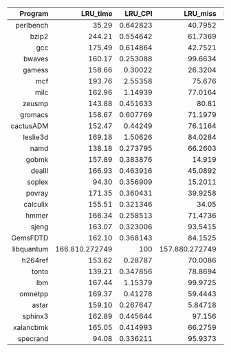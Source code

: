 | **Program** | **LRU_time** | **LRU_CPI** | **LRU_miss** | **Random_time** | **Random_CPI** | **DRRIP_miss** | **DRRIP_time** | **DRRIP_CPI** | **DRRIP_miss** |
| ----: | -------: | ----: | ----: | -------: | ----: | ----: | -------: | ----: | ----: |
| perlbench | 35.29 | 0.642823 | 40.7952 | 37.06 | 0.665731 | 44.4057 | 36.47 | 0.649961 | 41.9563 |
| bzip2 | 244.21 | 0.554642 | 61.7369 | 149.02 | 0.561004 | 61.6783 | 176.19 | 0.555696 | 61.1119 |
| gcc | 175.49 | 0.614864 | 42.7521 | 169.15 | 0.632975 | 45.6397 | 163.03 | 0.576204 | 37.0117 |
| bwaves | 160.17 | 0.253088 | 99.6634 | 151.84 | 0.253088 | 99.6634 | 147.47 | 0.253088 | 99.6634 |
| gamess | 158.66 | 0.30022 | 26.3204 | 162.47 | 0.302997 | 27.6546 | 152.70 | 0.302972 | 28.2432 |
| mcf | 193.76 | 2.55358 | 75.676 | 183.26 | 2.5574 | 76.6152 | 180.66 | 1.8474 | 55.9727 |
| milc | 162.96 | 1.14939 | 77.0164 | 162.92 | 1.14819 | 76.2749 | 161.27 | 1.15432 | 77.1799 |
| zeusmp | 143.88 | 0.451633 | 80.81 | 145.55 | 0.454491 | 82.6395 | 140.57 | 0.451381 | 80.7558 |
| gromacs | 158.67 | 0.607769 | 71.1979 | 159.33 | 0.623448 | 74.3719 | 161.55 | 0.615708 | 72.6502 |
| cactusADM | 152.47 | 0.44249 | 76.1164 | 149.74 | 0.436016 | 73.7824 | 156.22 | 0.366023 | 64.8184 |
| leslie3d | 169.18 | 1.50626 | 84.0284 | 159.51 | 1.52591 | 80.9639 | 158.91 | 1.50759 | 81.2131 |
| namd | 138.18 | 0.273795 | 66.2603 | 135.43 | 0.273805 | 66.3123 | 136.51 | 0.273795 | 66.2545 |
| gobmk | 157.89 | 0.383876 | 14.919 | 165.63 | 0.406574 | 20.4838 | 158.03 | 0.381858 | 13.8269 |
| dealII | 166.93 | 0.463916 | 45.0892 | 163.59 | 0.449077 | 41.7856 | 167.09 | 0.441832 | 38.3708 |
| soplex | 94.30 | 0.356909 | 15.2011 | 88.45 | 0.366572 | 17.5536 | 90.90 | 0.361154 | 16.2963 |
| povray | 171.35 | 0.360431 | 39.9258 | 171.69 | 0.360522 | 40.2017 | 166.94 | 0.360407 | 39.8444 |
| calculix | 155.51 | 0.321346 | 34.05 | 160.38 | 0.330771 | 38.3193 | 156.63 | 0.324732 | 36.7343 |
| hmmer | 166.34 | 0.258513 | 71.4736 | 166.04 | 0.258513 | 71.4736 | 166.14 | 0.258511 | 71.4605 |
| sjeng | 163.07 | 0.323006 | 93.5415 | 158.76 | 0.323338 | 94.1036 | 161.55 | 0.322837 | 93.2422 |
| GemsFDTD | 162.10 | 0.368143 | 84.1525 | 163.88 | 0.368143 | 84.1525 | 163.19 | 0.368143 | 84.1525 |
| libquantum | 166.810.272749 | 100 | 157.880.272749 | 100 | 159.420.272749 | 100 |
| h264ref | 153.62 | 0.28787 | 70.0086 | 155.20 | 0.291897 | 71.7721 | 152.17 | 0.288128 | 70.1401 |
| tonto | 139.21 | 0.347856 | 78.8694 | 135.14 | 0.348094 | 79.4314 | 136.88 | 0.347863 | 78.898 |
| lbm | 167.44 | 1.15379 | 99.9725 | 163.95 | 1.15435 | 99.9385 | 165.08 | 1.15317 | 99.8661 |
| omnetpp | 169.37 | 0.41278 | 59.4443 | 164.32 | 0.412934 | 60.0557 | 168.21 | 0.412739 | 59.3187 |
| astar | 159.10 | 0.267647 | 5.84718 | 158.47 | 0.267647 | 5.84718 | 157.81 | 0.267647 | 5.84718 |
| sphinx3 | 162.89 | 0.445644 | 97.156 | 159.91 | 0.445665 | 97.262 | 159.32 | 0.445645 | 97.1648 |
| xalancbmk | 165.05 | 0.414993 | 66.2759 | 163.66 | 0.420899 | 67.5795 | 165.49 | 0.413111 | 65.1721 |
| specrand | 94.08 | 0.336211 | 95.9373 | 96.11 | 0.336246 | 96.3212 | 93.17 | 0.336293 | 96.929 |

